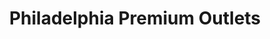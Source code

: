 ---
title: "Philadelphia Premium Outlets"
url: /limerick/philadelphia-premium-outlets/
shop: Einkaufszentrum
---